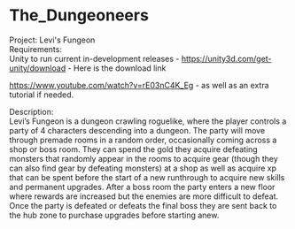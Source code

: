 # The_Dungeoneers
Project: Levi's Fungeon  
Requirements:  
Unity to run current in-development releases - https://unity3d.com/get-unity/download - Here is the download link 

https://www.youtube.com/watch?v=rE03nC4K_Eg - as well as an extra tutorial if needed. 

Description:  
Levi’s Fungeon is a dungeon crawling roguelike, where the player controls a party of 4 characters descending into a dungeon. The party will move through premade rooms in a random order, occasionally coming across a shop or boss room. They can spend the gold they acquire defeating monsters that randomly appear in the rooms to acquire gear (though they can also find gear by defeating monsters) at a shop as well as acquire xp that can be spent before the start of a new runthrough to acquire new skills and permanent upgrades. After a boss room the party enters a new floor where rewards are increased but the enemies are more difficult to defeat. Once the party is defeated or defeats the final boss they are sent back to the hub zone to purchase upgrades before starting anew.
